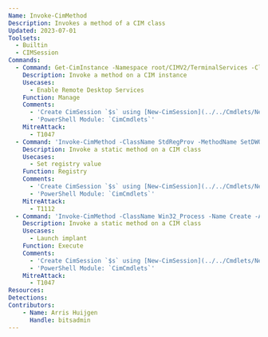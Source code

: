 ```yaml
---
Name: Invoke-CimMethod
Description: Invokes a method of a CIM class
Updated: 2023-07-01
Toolsets:
  - Builtin
  - CIMSession
Commands:
  - Command: Get-CimInstance -Namespace root/CIMV2/TerminalServices -ClassName Win32_TerminalServiceSetting | Invoke-CimMethod -MethodName SetAllowTSConnections -Arguments @{AllowTSConnections=1; ModifyFirewallException=1}
    Description: Invoke a method on a CIM instance
    Usecases:
      - Enable Remote Desktop Services
    Function: Manage
    Comments:
      - 'Create CimSession `$s` using [New-CimSession](../../Cmdlets/New-CimSession/)'
      - 'PowerShell Module: `CimCmdlets`'
    MitreAttack:
      - T1047
  - Command: 'Invoke-CimMethod -ClassName StdRegProv -MethodName SetDWORDValue -Arguments @{hDefKey=[uint32]2147483650; sSubKeyName="Software\Policies\Microsoft\Windows NT\Terminal Services"; sValueName="Shadow"; uValue=[uint32]2} -CimSession $s'
    Description: Invoke a static method on a CIM class
    Usecases:
      - Set registry value
    Function: Registry
    Comments:
      - 'Create CimSession `$s` using [New-CimSession](../../Cmdlets/New-CimSession/)'
      - 'PowerShell Module: `CimCmdlets`'
    MitreAttack:
      - T1112
  - Command: 'Invoke-CimMethod -ClassName Win32_Process -Name Create -Arguments @{CommandLine=''C:\Windows\System32\rundll32.exe "C:\tmp\App Folder\beacon.dll",Start''} -CimSession $s'
    Description: Invoke a static method on a CIM class
    Usecases:
      - Launch implant
    Function: Execute
    Comments:
      - 'Create CimSession `$s` using [New-CimSession](../../Cmdlets/New-CimSession/)'
      - 'PowerShell Module: `CimCmdlets`'
    MitreAttack:
      - T1047
Resources:
Detections:
Contributors:
    - Name: Arris Huijgen
      Handle: bitsadmin
---
```

